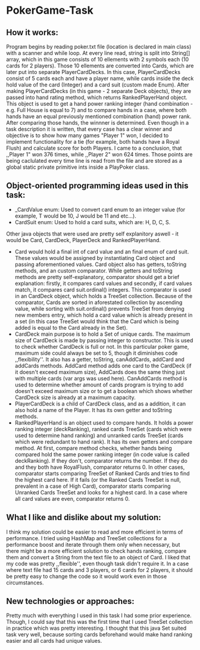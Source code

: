 # PokerGame-Task

## How it works:

Program begins by reading poker.txt file (location is declared in main class) with a scanner and while loop. At every line read, string is split into String[] array, which in this game consists of 10 ellements with 2 symbols each (10 cards for 2 players). Those 10 ellements are converted into Cards, which are later put into separate PlayerCardDecks. In this case, PlayerCardDecks consist of 5 cards each and have a player name, while cards inside the deck hold value of the card (Integer) and a card suit (custom made Enum). After making PlayerCardDecks (in this game - 2 separate Deck objects), they are passed into hand rating method, which returns RankedPlayerHand object. This object is used to get a hand power ranking integer (hand combination - e.g. Full House is equal to 7) and to compare hands in a case, where both hands have an equal previously mentioned combination (hand) power  rank. After comparing those hands, the winnner is determined. Even though in a task description it is written, that every case has a clear winner and objective is to show how many games "Player 1" won, I decided to implement functionality for a tie (for example, both hands have a Royal Flush) and calculate score for both Players. I came to a conclusion, that ,,Player 1" won 376 times, while ,,Player 2" won 624 times. Those points are being caclulated every time line is read from the file and are stored as a global static private primitive ints inside a PlayPoker class.


## Object-oriented programming ideas used in this task:

* _CardValue enum: 
Used to convert card enum to an integer value (for example, T would be 10, J would be 11 and etc...). 
* CardSuit enum: 
Used to hold a card suits, which are: H, D, C, S.

Other java objects that were used are pretty self explanitory aswell - it would be Card, CardDeck, PlayerDeck and RankedPlayerHand. 
* Card would hold a final int of card value and an final enum of card suit. These values would be assigned by instantiating Card object and passing aforementioned values. Card object also has getters, toString methods, and an custom comparator. While getters and toString methods are pretty self-explanatory, comparator should get a brief explanation: firstly, it compares card values and secondly, if card values match, it compares card suit.ordinal() integers. This comparator is used in an CardDeck object, which holds a TreeSet<Card> collection. Because of the comparator, Cards are sorted in aforestated collection by ascending value, while sorting with suit.ordinal() prevents TreeSet from denying new members entry, which hold a card value which is already present in a set (in this case TreeSet would think that the Card which is being added is equal to the Card already in the Set).
* CardDeck main purpose is to hold a Set of unique cards. The maximum size of CardDeck is made by passing integer to constructor. This is used to check whether CardDeck is full or not. In this particular poker game, maximum side could always be set to 5, though it diminishes code ,,flexibility''. It also has a getter, toString, canAddCards, addCard and addCards methods. AddCard method adds one card to the CardDeck (if it doesn't exceed maximum size), AddCards does the same thing just with multiple cards (var args was used here). CanAddCards method is used to determine whether amount of cards program is trying to add doesn't exceed maximum size or to get a boolean which shows whether CardDeck size is already at a maximum capacity.
* PlayerCardDeck is a child of CardDeck class, and as a addition, it can also hold a name of the Player. It has its own getter and toString methods.
* RankedPlayerHand is an object used to compare hands. It holds a power ranking integer (deckRanking), ranked cards TreeSet (cards which were used to determine hand ranking) and unranked cards TreeSet (cards which were redundant to hand rank). It has its own getters and compare method. At first, compare method checks, whether hands being compared hold the same power ranking integer (in code value is called deckRanking). If they don't, comparator returns the number. If they do and they both have RoyalFlush, comparator returns 0. In other cases, comparator starts comparing TreeSet of Ranked Cards and tries to find the highest card here. If it fails (or the Ranked Cards TreeSet is null, prevalent in a case of High Card), comparator starts comparing Unranked Cards TreeSet and looks for a highest card. In a case where all card values are even, comparator returns 0.

  
## What I like and dislike about my solution:

I think my solution could be easier to read and more efficient in terms of performance. I tried using HashMap and TreeSet collections for a performance boost and iterate through them only when necessary, but there might be a more efficient solution to check hands ranking, compare them and convert a String from the text file to an object of Card.
I liked that my code was pretty ,,flexible'', even though task didn't require it. In a case where text file had 15 cards and 3 players, or 6 cards for 2 players, it should be pretty easy to change the code so it would work even in those circumstances.

  
## New technologies or approaches:

Pretty much with everything I used in this task I had some prior experience. Though, I could say that this was the first time that I used TreeSet collection in practice which was pretty interesting. I thought that this java Set suited task very well, because sorting cards beforehand would make hand ranking easier and all cards had unique values.

